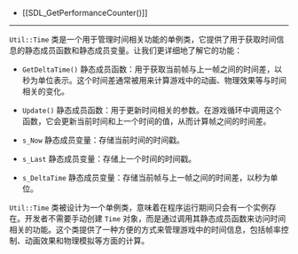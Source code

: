 - [[SDL_GetPerformanceCounter()]]

----
`Util::Time` 类是一个用于管理时间相关功能的单例类，它提供了用于获取时间信息的静态成员函数和静态成员变量。让我们更详细地了解它的功能：

- `GetDeltaTime()` 静态成员函数：用于获取当前帧与上一帧之间的时间差，以秒为单位表示。这个时间差通常被用来计算游戏中的动画、物理效果等与时间相关的变化。

- `Update()` 静态成员函数：用于更新时间相关的参数。在游戏循环中调用这个函数，它会更新当前时间和上一个时间的值，从而计算帧之间的时间差。

- `s_Now` 静态成员变量：存储当前时间的时间戳。

- `s_Last` 静态成员变量：存储上一个时间的时间戳。

- `s_DeltaTime` 静态成员变量：存储当前帧与上一帧之间的时间差，以秒为单位。

`Util::Time` 类被设计为一个单例类，意味着在程序运行期间只会有一个实例存在。开发者不需要手动创建 `Time` 对象，而是通过调用其静态成员函数来访问时间相关的功能。这个类提供了一种方便的方式来管理游戏中的时间信息，包括帧率控制、动画效果和物理模拟等方面的计算。